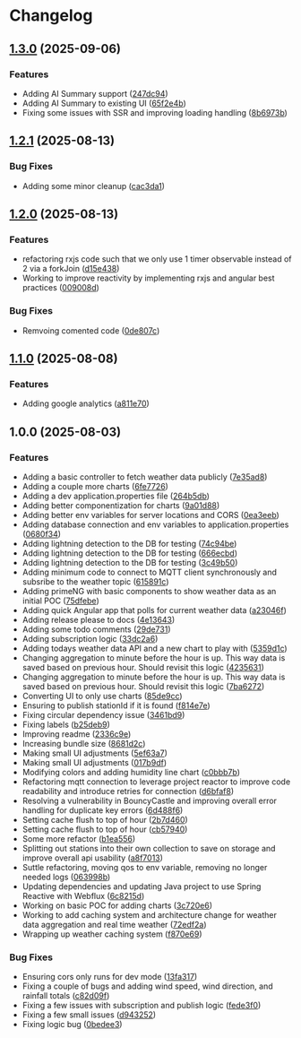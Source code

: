 # Changelog

## [1.3.0](https://github.com/ajcuddeback/nimbus/compare/v1.2.1...v1.3.0) (2025-09-06)


### Features

* Adding AI Summary support ([247dc94](https://github.com/ajcuddeback/nimbus/commit/247dc9416ea4d97fd8c10bf4586e1838558878b1))
* Adding AI Summary to existing UI ([65f2e4b](https://github.com/ajcuddeback/nimbus/commit/65f2e4b36e87fbcd1ebe06da3bda20da7fbd173b))
* Fixing some issues with SSR and improving loading handling ([8b6973b](https://github.com/ajcuddeback/nimbus/commit/8b6973b458f99d2f38c503adcee1bfcfad4ab2b5))

## [1.2.1](https://github.com/ajcuddeback/nimbus/compare/v1.2.0...v1.2.1) (2025-08-13)


### Bug Fixes

* Adding some minor cleanup ([cac3da1](https://github.com/ajcuddeback/nimbus/commit/cac3da1b3df3f6c9493cf4846a886d58c9690eb1))

## [1.2.0](https://github.com/ajcuddeback/nimbus/compare/v1.1.0...v1.2.0) (2025-08-13)


### Features

* refactoring rxjs code such that we only use 1 timer observable instead of 2 via a forkJoin ([d15e438](https://github.com/ajcuddeback/nimbus/commit/d15e438aa8af9d0caf93731e15fa70ea1c64f20a))
* Working to improve reactivity by implementing rxjs and angular best practices ([009008d](https://github.com/ajcuddeback/nimbus/commit/009008d7a4ed87440716d9044c268b7c46276f3e))


### Bug Fixes

* Remvoing comented code ([0de807c](https://github.com/ajcuddeback/nimbus/commit/0de807c5817dd6738c1656f4fb0fbd7677e95acc))

## [1.1.0](https://github.com/ajcuddeback/nimbus/compare/v1.0.0...v1.1.0) (2025-08-08)


### Features

* Adding google analytics ([a811e70](https://github.com/ajcuddeback/nimbus/commit/a811e7007cc20b844f88b9f50175df6158d1fa2c))

## 1.0.0 (2025-08-03)


### Features

* Adding a basic controller to fetch weather data publicly ([7e35ad8](https://github.com/ajcuddeback/nimbus/commit/7e35ad81698f85c04f72d584ff9801e775e0e8a3))
* Adding a couple more charts ([6fe7726](https://github.com/ajcuddeback/nimbus/commit/6fe772643b8782fba5b702637ea3c09ca84c88c6))
* Adding a dev application.properties file ([264b5db](https://github.com/ajcuddeback/nimbus/commit/264b5db92f7e2a8251618488aaeb5f673d902d0a))
* Adding better componentization for charts ([9a01d88](https://github.com/ajcuddeback/nimbus/commit/9a01d88093f4d9d32637eb96a059eadd8173c9cf))
* Adding better env variables for server locations and CORS ([0ea3eeb](https://github.com/ajcuddeback/nimbus/commit/0ea3eebdf14002053b81ec36309e9848badb7f05))
* Adding database connection and env variables to application.properties ([0680f34](https://github.com/ajcuddeback/nimbus/commit/0680f348ec074b6bd4764094b87699ee7d0aa587))
* Adding lightning detection to the DB for testing ([74c94be](https://github.com/ajcuddeback/nimbus/commit/74c94bea39796915e44497da49db440af04c3e94))
* Adding lightning detection to the DB for testing ([666ecbd](https://github.com/ajcuddeback/nimbus/commit/666ecbde20fac5b51c6af3842c219c1b0bf3cdf5))
* Adding lightning detection to the DB for testing ([3c49b50](https://github.com/ajcuddeback/nimbus/commit/3c49b50f0033df86b791d07887f00aa07217fa75))
* Adding minimum code to connect to MQTT client synchronously and subsribe to the weather topic ([615891c](https://github.com/ajcuddeback/nimbus/commit/615891ca9981c8a3047f5444e71dfecc6bc3f672))
* Adding primeNG with basic components to show weather data as an initial POC ([75dfebe](https://github.com/ajcuddeback/nimbus/commit/75dfebee1cfadb3875fbad1e40cc4cfba3f48c0e))
* Adding quick Angular app that polls for current weather data ([a23046f](https://github.com/ajcuddeback/nimbus/commit/a23046f2f57d62bb836fe8ece4e0dcaeb2380c74))
* Adding release please to docs ([4e13643](https://github.com/ajcuddeback/nimbus/commit/4e1364350df6d8b1ce6ab1a51855e070c988125a))
* Adding some todo comments ([29de731](https://github.com/ajcuddeback/nimbus/commit/29de7314c99f3c24ad1b49a994ecbdea89f86e19))
* Adding subscription logic ([33dc2a6](https://github.com/ajcuddeback/nimbus/commit/33dc2a6d5d864ba9e66e6bb01cc71470515ff3ea))
* Adding todays weather data API and a new chart to play with ([5359d1c](https://github.com/ajcuddeback/nimbus/commit/5359d1c92bbe7008cac40c3194d3c31a3c8bf6c5))
* Changing aggregation to minute before the hour is up. This way data is saved based on previous hour. Should revisit this logic ([4235631](https://github.com/ajcuddeback/nimbus/commit/4235631b87dce68bd84973523ddf25a6fd6a115b))
* Changing aggregation to minute before the hour is up. This way data is saved based on previous hour. Should revisit this logic ([7ba6272](https://github.com/ajcuddeback/nimbus/commit/7ba6272b98939cec7c20308ad1d42dfa88c6f3fe))
* Converting UI to only use charts ([85de9cc](https://github.com/ajcuddeback/nimbus/commit/85de9cc93567c55798e3c112c6b224e45a599912))
* Ensuring to publish stationId if it is found ([f814e7e](https://github.com/ajcuddeback/nimbus/commit/f814e7eacbe7434e5151ebf4a706d70c650f6e07))
* Fixing circular dependency issue ([3461bd9](https://github.com/ajcuddeback/nimbus/commit/3461bd9fe0ff73123dc4a300dd00e82e953b2f61))
* Fixing labels ([b25deb9](https://github.com/ajcuddeback/nimbus/commit/b25deb9d8c4b2ad22d344f58a6ae7ba06b731072))
* Improving readme ([2336c9e](https://github.com/ajcuddeback/nimbus/commit/2336c9e91cb1b6da9c039b054cc4bd32e1580d98))
* Increasing bundle size ([8681d2c](https://github.com/ajcuddeback/nimbus/commit/8681d2c2cf718bf330848cbae2a355238a569275))
* Making small UI adjustments ([5ef63a7](https://github.com/ajcuddeback/nimbus/commit/5ef63a7d998ee595aa1f4e34ef42da63a4f1a301))
* Making small UI adjustments ([017b9df](https://github.com/ajcuddeback/nimbus/commit/017b9df67cd158ad584aec3aa7b6fc74dc368a86))
* Modifying colors and adding humidity line chart ([c0bbb7b](https://github.com/ajcuddeback/nimbus/commit/c0bbb7b6b3e434644e36e31eda21ec7ccb4cb01b))
* Refactoring mqtt connection to leverage project reactor to improve code readability and introduce retries for connection ([d6bfaf8](https://github.com/ajcuddeback/nimbus/commit/d6bfaf8bd82050d2e8a547be13996a95ec9d8cc0))
* Resolving a vulnerability in BouncyCastle and improving overall error handling for duplicate key errors ([6d488f6](https://github.com/ajcuddeback/nimbus/commit/6d488f64ac1ddc753790d7a917c565ac42180b50))
* Setting cache flush to top of hour ([2b7d460](https://github.com/ajcuddeback/nimbus/commit/2b7d4601090b6d24a7007e100d5530e0c0c47791))
* Setting cache flush to top of hour ([cb57940](https://github.com/ajcuddeback/nimbus/commit/cb5794075ad4bb76b5f979a606a967b6ecfc1907))
* Some more refactor ([b1ea556](https://github.com/ajcuddeback/nimbus/commit/b1ea55608ad05912e0a986ec6e01a5263084e579))
* Splitting out stations into their own collection to save on storage and improve overall api usability ([a8f7013](https://github.com/ajcuddeback/nimbus/commit/a8f70134d811960115d69673b586f0a82e0c04e5))
* Suttle refactoring, moving qos to env variable, removing no longer needed logs ([063998b](https://github.com/ajcuddeback/nimbus/commit/063998b9f5942d469d72fa10ad634779957a1d1f))
* Updating dependencies and updating Java project to use Spring Reactive with Webflux ([6c8215d](https://github.com/ajcuddeback/nimbus/commit/6c8215d4d992b3ec3a1f7aa5303b8059e79a9c51))
* Working on basic POC for adding charts ([3c720e6](https://github.com/ajcuddeback/nimbus/commit/3c720e6a409b73ecf3dc179befed8da4b9d9fdae))
* Working to add caching system and architecture change for weather data aggregation and real time weather ([72edf2a](https://github.com/ajcuddeback/nimbus/commit/72edf2af16d60ad7b32e0c99478dba69c0972f23))
* Wrapping up weather caching system ([f870e69](https://github.com/ajcuddeback/nimbus/commit/f870e6941ca6aada87af4560f811fb5e74b0dd8d))


### Bug Fixes

* Ensuring cors only runs for dev mode ([13fa317](https://github.com/ajcuddeback/nimbus/commit/13fa3171253aa5b43e12177663b271de2dae3e1f))
* Fixing a couple of bugs and adding wind speed, wind direction, and rainfall totals ([c82d09f](https://github.com/ajcuddeback/nimbus/commit/c82d09f8b02aadca898d79473909922bb05a5631))
* Fixing a few issues with subscription and publish logic ([fede3f0](https://github.com/ajcuddeback/nimbus/commit/fede3f0b29c669da5c7f7b86be7f30d5a106ea25))
* Fixing a few small issues ([d943252](https://github.com/ajcuddeback/nimbus/commit/d94325221fa032c441feadc9e32d0903f4c299da))
* Fixing logic bug ([0bedee3](https://github.com/ajcuddeback/nimbus/commit/0bedee3ca12de17e9f95f9f1628ed2c39b7f3c89))
